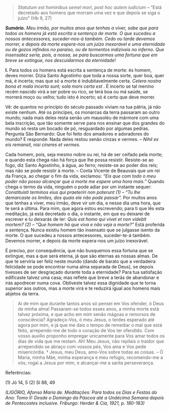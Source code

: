 > *Statutum est hominibus semel mori, post hoc autem iudicium* – “Está decretado aos homens que morram uma vez e que depois se siga o juízo” (Hb 9, 27)

***Sumário.** Meu irmão, por muitos anos que tenhas a viver, sabe que para todos os homens já está escrita a sentença de morte. O que sucedeu a nossos antecessores, suceder-nos-á também. Cedo ou tarde devemos morrer, e depois da morte espera-nos um juízo inexorável e uma eternidade ou de gozos infindos no paraíso, ou de tormentos indizíveis no inferno. Que insensatez seria, pois, a nossa, se para buscarmos uma fortuna que em breve se extingue, nos descuidarmos da eternidade!*

**I.** Para todos os homens está escrita a sentença de morte: és homem, deves morrer. Dizia Santo Agostinho que toda a nossa sorte, quer boa, quer má, é incerta; mas que só a morte é indubitavelmente certa. *Cetera nostra bona et mala incerta sunt; sola mors certa est* . É incerto se tal menino recém nascido virá a ser pobre ou rico, se terá boa ou má saúde, se morrerá moço ou velho; tudo isto é incerto; só é certo que deve morrer.

Vê: de quantos no princípio do século passado viviam na tua pátria, já não existe nenhum. Até os príncipes, os monarcas da terra passaram ao outro mundo; nada mais deles resta senão um mausoléu de mármore com uma bela inscrição, que tão somente serve para nos ensinar que dos grandes do mundo só resta um bocado de pó, resguardado por algumas pedras. Pergunta São Bernardo: Que foi feito dos amadores e adoradores do mundo? E responde: Nada deles restou senão cinzas e vermes. – *Nihil ex eis remansit, nisi cineres et vermes.*

Cada homem, pois, seja mesmo nobre ou rei, há de ser ceifado pela morte; e quando esta chega não há força que lhe possa resistir. Resiste-se ao fogo, diz Santo Agostinho, à água, ao ferro; resiste-se ao poder dos reis; mas não se pode resistir à morte. – Conta Vicente de Beauvais que um rei da França, ao chegar o fim da vida, exclamou: *“Eis que com todo o meu poder não posso alcançar que a morte me espere uma hora mais.”* Quando chega o termo da vida, ninguém o pode adiar por um instante sequer: *Constituisti terminos eius qui praeteriri non poterunt (1) – “Tu lhe demarcaste os limites, dos quais ele não pode passar”.* Por muitos anos que tenhas a viver, meu irmão, deve vir um dia, e nesse dia uma hora, que te será a última. Para mim, que agora estou escrevendo; para ti que lês esta meditação, já está decretado o dia, o instante, em que eu deixarei de escrever e tu deixarás de ler: *Quis est homo qui vivet et non videbit mortem? (2) – “Que homem há que viva e não veja a morte?”* Está proferida a sentença. Nunca existiu homem tão insensato que se julgasse isento da morte. O que sucedeu a nossos antecessores, suceder-te-á também. Devemos morrer, e depois da morte espera-nos um juízo inexorável.

É preciso, por consequência, que não busquemos essa fortuna que se extingue, mas a que será eterna, já que são eternas as nossas almas. De que te serviria ser feliz neste mundo (dando de barato que a verdadeira felicidade se pode encontrar numa alma separada de Deus), se depois tivesses de ser desgraçado durante toda a eternidade? Para tua satisfação edificaste talvez uma casa; mas reflete que breve a terás de abandonar e irás apodrecer numa cova. Obtiveste talvez essa dignidade que te torna superior aos outros, mas a morte virá e te reduzirá igual aos homens mais abjetos da terra.

> Ai de mim que durante tantos anos só pensei em Vos ofender, ó Deus da minha alma! Passaram-se todos esses anos, a minha morte está talvez próxima, e que acho em mim senão mágoas e remorsos de consciência? Agradeço-Vos, ó meu Jesus, o terdes esperado até agora por mim, e já que me dais o tempo de remediar o mal que está feito, arrependo-me de todo o coração de Vos ter ofendido. Com vosso auxílio proponho empregar unicamente para Vos amar todos os dias de vida que me restam. Ah! Meu Jesus, não repilais o traidor que arrependido se abraço com vossos pés, Vos ama e Vos pede misericórdia. † Jesus, meu Deus, amo-Vos sobre todas as coisas. – Ó Maria, minha Mãe, minha esperança e meu refúgio, recomendo-me a vós; rogai a Jesus por mim, e alcançai-me a santa perseverança.

Referências:

\(1\) Jó 14, 5 (2) Sl 88, 49

*(LIGÓRIO, Afonso Maria de. Meditações: Para todos os Dias e Festas do Ano: Tomo II: Desde o Domingo da Páscoa até a Undécima Semana depois de Pentecostes inclusive. Friburgo: Herder & Cia, 1921, p. 180-183)*

